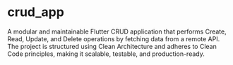 # crud_app
A modular and maintainable Flutter CRUD application that performs Create, Read, Update, and Delete operations by fetching data from a remote API. The project is structured using Clean Architecture and adheres to Clean Code principles, making it scalable, testable, and production-ready.
